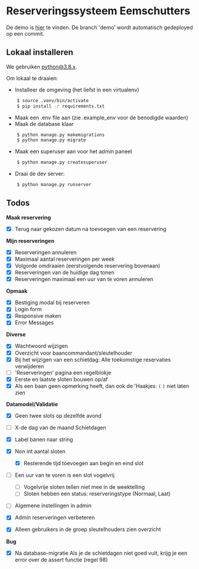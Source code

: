 # Reserveringssysteem Eemschutters

De demo is [hier](https://eemschutters-reserveringen.herokuapp.com/) te vinden. De branch 'demo' wordt automatisch gedeployed op een commit.

## Lokaal installeren
We gebruiken [python@3.8.x](https://www.python.org/downloads/release/python-380/).

Om lokaal te draaien:
    
- Installeer de omgeving (het liefst in een virtualenv)
        
```bash
    $ source .venv/bin/activate
    $ pip install -r requirements.txt
```
- Maak een .env file aan (zie .example_env voor de benodigde waarden)
- Maak de database klaar 

```bash
    $ python manage.py makemigrations
    $ python manage.py migrate
```
- Maak een superuser aan voor het admin paneel
```bash
    $ python manage.py createsuperuser
```
- Draai de dev server:
```bash
    $ python manage.py runserver
```

## Todos

**Maak reservering**
- [x] Terug naar gekozen datum na toevoegen van een reservering


**Mijn reserveringen**
- [x] Reserveringen annuleren
- [x] Maximaal aantal reserveringen per week
- [x] Volgorde omdraaien (eerstvolgende reservering bovenaan)
- [x] Reserveringen van de huidige dag tonen
- [x] Reserveringen maximaal een uur van te voren annuleren

**Opmaak**
- [x] Bestiging modal bij reserveren
- [x] Login form
- [x] Responsive maken
- [x] Error Messages

**Diverse**
- [x] Wachtwoord wijzigen
- [x] Overzicht voor baancommandant/sleutelhouder
- [x] Bij het wijzigen van een schietdag: Alle toekomstige reservaties verwijderen
- [ ] 'Reserveringen' pagina een regelblokje
- [x] Eerste en laatste sloten bouwen op/af
- [x] Als een baan geen opmerking heeft, dan ook de 'Haakjes: `(` `)` niet laten zien

**Datamodel/Validatie**
- [x] Geen twee slots op dezelfde avond
- [ ] X-de dag van de maand Schietdagen
- [x] Label banen naar string
- [x] Non int aantal sloten
    - [x] Resterende tijd toevoegen aan begin en eind slot
- [ ] Een uur van te voren is een slot vogelvrij
    - [ ] Vogelvrije sloten tellen niet mee in de weektelling
    - [ ] Sloten hebben een status: reserveringstype (Normaal, Laat)
- [ ] Algemene instellingen in admin
- [x] Admin reserveringen verbeteren
- [x] Alleen gebruikers in de groep sleutelhouders zien overzicht


**Bug**
- [x] Na database-migratie Als je de schietdagen niet goed vult, krijg je een error over de assert functie (regel 98)
